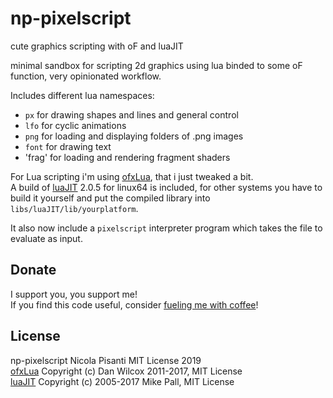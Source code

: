 np-pixelscript
=====================================
cute graphics scripting with oF and luaJIT

minimal sandbox for scripting 2d graphics using lua binded to some oF function, very opinionated workflow. 

Includes different lua namespaces:

- `px` for drawing shapes and lines and general control 
- `lfo` for cyclic animations 
- `png` for loading and displaying folders of .png images 
- `font` for drawing text
- 'frag' for loading and rendering fragment shaders

For Lua scripting i'm using [ofxLua](https://github.com/danomatika/ofxLua), that i just tweaked a bit.    
A build of [luaJIT](http://luajit.org/) 2.0.5 for linux64 is included, for other systems you have to build it yourself and put the compiled library into `libs/luaJIT/lib/yourplatform`.

It also now include a `pixelscript` interpreter program which takes the file to evaluate as input.

Donate
------------ 
I support you, you support me!    
If you find this code useful, consider [fueling me with coffee](https://ko-fi.com/npisanti)!

License
------------
np-pixelscript Nicola Pisanti MIT License 2019   
[ofxLua](https://github.com/danomatika/ofxLua) Copyright (c) Dan Wilcox 2011-2017, MIT License   
[luaJIT](http://luajit.org/) Copyright (c) 2005-2017 Mike Pall, MIT License
